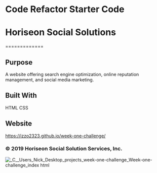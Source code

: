 # Code Refactor Starter Code

# Horiseon Social Solutions
=============

## Purpose
A website offering search engine optimization, online reputation management, and social media marketing.

## Built With
HTML
CSS

## Website 
https://izzo2323.github.io/week-one-challenge/

### &copy; 2019 Horiseon Social Solution Services, Inc.

![_C__Users_Nick_Desktop_projects_week-one-challenge_Week-one-challenge_index html](https://user-images.githubusercontent.com/78775249/111915410-c0f64280-8a3b-11eb-9be3-e5631134dec4.png)
